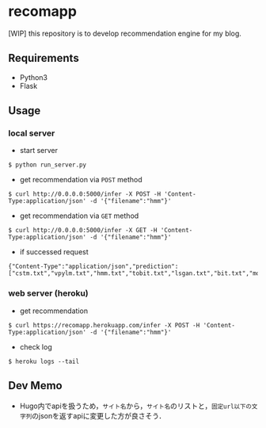 # recomapp

[WIP] this repository is to develop recommendation engine for my blog.


## Requirements

- Python3
- Flask


## Usage

### local server

- start server

```
$ python run_server.py
```

- get recommendation via `POST` method

```
$ curl http://0.0.0.0:5000/infer -X POST -H 'Content-Type:application/json' -d '{"filename":"hmm"}'
```

- get recommendation via `GET` method

```
$ curl http://0.0.0.0:5000/infer -X GET -H 'Content-Type:application/json' -d '{"filename":"hmm"}'
```

- if successed request

```
{"Content-Type":"application/json","prediction":["cstm.txt","vpylm.txt","hmm.txt","tobit.txt","lsgan.txt","bit.txt","modinv.txt","nlp.txt","procon.txt","roberta.txt"],"success":true}
```

### web server (heroku)

- get recommendation

```
$ curl https://recomapp.herokuapp.com/infer -X POST -H 'Content-Type:application/json' -d '{"filename":"hmm"}'
```

- check log

```
$ heroku logs --tail
```


## Dev Memo

- Hugo内でapiを扱うため，`サイト名`から，`サイト名`のリストと，`固定url以下の文字列`のjsonを返すapiに変更した方が良さそう．
